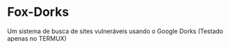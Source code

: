 # Fox-Dorks
Um sistema de busca de sites vulneráveis usando o Google Dorks (Testado apenas no TERMUX)

